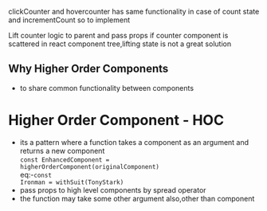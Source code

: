 clickCounter and hovercounter has same functionality in case of count state and incrementCount
so to implement

Lift counter logic to parent and pass props
if counter component is scattered in react component tree,lifting state is not a great solution

## Why Higher Order Components

- to share common functionality between components

# Higher Order Component - HOC

- its a pattern where a function takes a component as an argument and returns a new component<br>
  <code>const EnhancedComponent = higherOrderComponent(originalComponent)</code><br>
  eq:-<code>const Ironman = withSuit(TonyStark)</code>
- pass props to high level components by spread operator
- the function may take some other argument also,other than component
